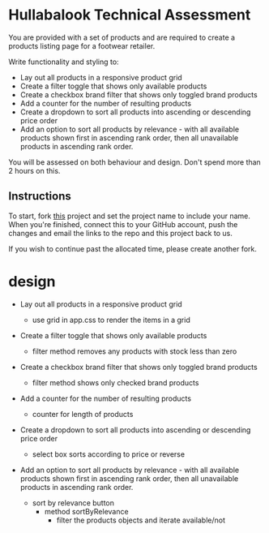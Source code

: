 # Hullabalook Technical Assessment

You are provided with a set of products and are required to create a products listing page for a footwear retailer.

Write functionality and styling to:

- Lay out all products in a responsive product grid
- Create a filter toggle that shows only available products
- Create a checkbox brand filter that shows only toggled brand products
- Add a counter for the number of resulting products
- Create a dropdown to sort all products into ascending or descending price order
- Add an option to sort all products by relevance - with all available products shown first in ascending rank order, then all unavailable products in ascending rank order.

You will be assessed on both behaviour and design. Don't spend more than 2 hours on this.

## Instructions

To start, fork [this](https://stackblitz.com/edit/vue-hulla-ta) project and set the project name to include your name. When you're finished, connect this to your GitHub account, push the changes and email the links to the repo and this project back to us.

If you wish to continue past the allocated time, please create another fork.

# design

- Lay out all products in a responsive product grid

  - use grid in app.css to render the items in a grid

- Create a filter toggle that shows only available products

  - filter method removes any products with stock less than zero

- Create a checkbox brand filter that shows only toggled brand products

  - filter method shows only checked brand products

- Add a counter for the number of resulting products
  - counter for length of products
- Create a dropdown to sort all products into ascending or descending price order

  - select box sorts according to price or reverse

- Add an option to sort all products by relevance - with all available products shown first in ascending rank order, then all unavailable products in ascending rank order.
  - sort by relevance button
    - method sortByRelevance
      - filter the products objects and iterate available/not
